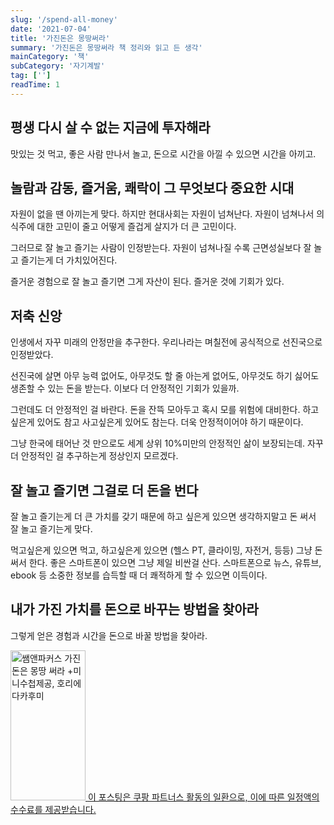 ```yaml
---
slug: '/spend-all-money'
date: '2021-07-04'
title: '가진돈은 몽땅써라'
summary: '가진돈은 몽땅써라 책 정리와 읽고 든 생각'
mainCategory: '책'
subCategory: '자기계발'
tag: ['']
readTime: 1
---
```


## 평생 다시 살 수 없는 지금에 투자해라

맛있는 것 먹고, 좋은 사람 만나서 놀고, 돈으로 시간을 아낄 수 있으면 시간을 아끼고.

## 놀람과 감동, 즐거움, 쾌락이 그 무엇보다 중요한 시대

자원이 없을 땐 아끼는게 맞다. 하지만 현대사회는 자원이 넘쳐난다. 자원이 넘쳐나서 의식주에 대한 고민이 줄고 어떻게 즐겁게 살지가 더 큰 고민이다.

그러므로 잘 놀고 즐기는 사람이 인정받는다. 자원이 넘쳐나질 수록 근면성실보다 잘 놀고 즐기는게 더 가치있어진다.

즐거운 경험으로 잘 놀고 즐기면 그게 자산이 된다. 즐거운 것에 기회가 있다.

## 저축 신앙

인생에서 자꾸 미래의 안정만을 추구한다. 우리나라는 며칠전에 공식적으로 선진국으로 인정받았다.

선진국에 살면 아무 능력 없어도, 아무것도 할 줄 아는게 없어도, 아무것도 하기 싫어도 생존할 수 있는 돈을 받는다. 이보다 더 안정적인 기회가 있을까.

그런데도 더 안정적인 걸 바란다. 돈을 잔뜩 모아두고 혹시 모를 위험에 대비한다. 하고싶은게 있어도 참고 사고싶은게 있어도 참는다. 더욱 안정적이어야 하기 때문이다.

그냥 한국에 태어난 것 만으로도 세계 상위 10%미만의 안정적인 삶이 보장되는데. 자꾸 더 안정적인 걸 추구하는게 정상인지 모르겠다.

## 잘 놀고 즐기면 그걸로 더 돈을 번다

잘 놀고 즐기는게 더 큰 가치를 갖기 때문에 하고 싶은게 있으면 생각하지말고 돈 써서 잘 놀고 즐기는게 맞다.

먹고싶은게 있으면 먹고, 하고싶은게 있으면 (헬스 PT, 클라이밍, 자전거, 등등) 그냥 돈 써서 한다. 좋은 스마트폰이 있으면 그냥 제일 비싼걸 산다. 스마트폰으로 뉴스, 유튜브, ebook 등 소중한 정보를 습득할 때 더 쾌적하게 할 수 있으면 이득이다.

## 내가 가진 가치를 돈으로 바꾸는 방법을 찾아라

그렇게 얻은 경험과 시간을 돈으로 바꿀 방법을 찾아라.

<a href="https://coupa.ng/b2XpYM" target="_blank" referrerpolicy="unsafe-url"><img src="https://static.coupangcdn.com/image/affiliate/banner/4da80167603555e75ec0f767a3793af4@2x.jpg" alt="쌤앤파커스 가진 돈은 몽땅 써라 +미니수첩제공, 호리에다카후미" width="120" height="240">
<span>이 포스팅은 쿠팡 파트너스 활동의 일환으로, 이에 따른 일정액의 수수료를 제공받습니다.
</span>
</a>
